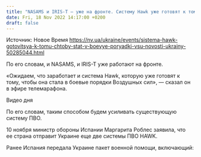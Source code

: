 ```yaml
---
title: "NASAMS и IRIS-T — уже на фронте. Систему Hawk уже готовят к тому, чтобы она стала в боевые порядки ВСУ — Игнат"
date: Fri, 18 Nov 2022 14:17:00 +0200
draft: false
---
```

Источник: Новое Время https://nv.ua/ukraine/events/sistema-hawk-gotovitsya-k-tomu-chtoby-stat-v-boevye-poryadki-vsu-novosti-ukrainy-50285044.html


По его словам, и NASAMS, и IRIS-T уже работают на фронте.

«Ожидаем, что заработает и система Hawk, которую уже готовят к тому, чтобы она стала в боевые порядки Воздушных сил», — сказал он в эфире телемарафона.

 Видео дня   

По его словам, таким способом будем усиливать существующую систему ПВО.

 10 ноября министр обороны Испании Маргарита Роблес заявила, что ее страна отправит Украине еще две системы ПВО HAWK.

Ранее Испания передала Украине пакет военной помощи, включающий:
